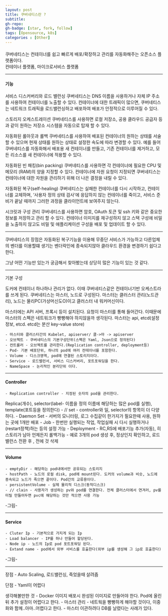 ```yaml
---
layout: post
title: 쿠버네티스란 ?
subtitle: 
gh-repo: 
gh-badge: [star, fork, follow]
tags: [Opensource, k8s]
categories : [Other]
---
```


####

쿠버네티스는 컨테이너를 쉽고 빠르게 배포/확장하고 관리를 자동화해주는 오픈소스 플랫폼이다.  
컨테이너 플랫폼, 마이크로서비스 플랫폼

---

#### 기능

서비스 디스커버리와 로드 밸런싱 
쿠버네티스는 DNS 이름을 사용하거나 자체 IP 주소를 사용하여 컨테이너를 노출할 수 있다. 컨테이너에 대한 트래픽이 많으면, 쿠버네티스는 네트워크 트래픽을 로드밸런싱하고 배포하여 배포가 안정적으로 이루어질 수 있다.

스토리지 오케스트레이션 
쿠버네티스를 사용하면 로컬 저장소, 공용 클라우드 공급자 등과 같이 원하는 저장소 시스템을 자동으로 탑재 할 수 있다.

자동화된 롤아웃과 롤백 
쿠버네티스를 사용하여 배포된 컨테이너의 원하는 상태를 서술할 수 있으며 현재 상태를 원하는 상태로 설정한 속도에 따라 변경할 수 있다. 예를 들어 쿠버네티스를 자동화해서 배포용 새 컨테이너를 만들고, 기존 컨테이너를 제거하고, 모든 리소스를 새 컨테이너에 적용할 수 있다.

자동화된 빈 패킹(bin packing) 
쿠버네티스를 사용하면 각 컨테이너에 필요한 CPU 및 메모리 (RAM)의 양을 지정할 수 있다. 컨테이너에 자원 요청이 지정되면 쿠버네티스는 컨테이너에 대한 자원을 관리하기 위해 더 나은 결정을 내릴 수 있다.

자동화된 복구(self-healing) 
쿠버네티스는 실패한 컨테이너를 다시 시작하고, 컨테이너를 교체하며, ‘사용자 정의 상태 검사’에 응답하지 않는 컨테이너를 죽이고, 서비스 준비가 끝날 때까지 그러한 과정을 클라이언트에 보여주지 않는다.

시크릿과 구성 관리 
쿠버네티스를 사용하면 암호, OAuth 토큰 및 ssh 키와 같은 중요한 정보를 저장하고 관리 할 수 있다. 컨테이너 이미지를 재구성하지 않고 스택 구성에 비밀을 노출하지 않고도 비밀 및 애플리케이션 구성을 배포 및 업데이트 할 수 있다.

---

쿠버네티스의 장점은 자동화된 복구기능을 이용해 무중단 서비스가 가능하고 다른업체의 벤더를 이용할떄 생기는 벤더락인에 종속되지않아 클라우드 환경을 변경하기 쉽다고 한다.

그냥 어떤 기능만 있는가 궁금해서 찾아봤는데 상당히 많은 기능이 있는 것 같다.

---

기본 구성

도커에 컨테이너 하나하나 관리가 없다. 이때 쿠버네티스같은 컨테이너기반 오케스트라를 쓰게 된다.
쿠버네티스는 마스터, 노드로 구성된다.
마스터는 클러스터 관리(노드관리), 노드는 물리PC(가상머신도O)이고 클러스터 내 워커머신이다.

마스터에는 API 서버, 프록시 등이 설치된다. 요청이 마스터를 통해 들어간다.
이때문에 마스터의 스펙은 네트워크가 빵빵해야 하지않을까 생각된다.
마스터는 api, etcd(설정정보, etcd. etcd는 분산 key-value store)

	- 마스터와 클러스터간의 Kubelet, apiserver/ 클->마 -> apiserver
	- 오브젝트 - 쿠버네티스의 기본구성단위(스펙은 Yaml, Json으로 정의된다)
	- 컨트롤러 - 오브젝트를 관리한다.(Replication controller, deployment등)
	- Pod- 기본 배포단위, 하나의 pod에 여러 컨테이너를 포함한다.
	- Volume - 디스크영역, pod에 연결된 스토리지이다.
	- Service - 로드밸런서, 서비스 디스커버리, 포트포워딩을 한다.
	- NameSpace - 논리적인 분리단위 이다.

---

#### Controller 

	- Replication controller - 지정된 숫자의 pod을 관리한다. 
Replica(개수), selector(label- 이름을 정의 이름에 해당하는 많은 pod를 실행), template(포트등을 정의한다)
	- // set - controller와 일, selector의 항목이 더 다양하다.
	- Daemon Set - 서버의 모니터링, 로그 수집같이 한가지가 필요한때 사용, 원하는 곳에 1개만 배포
	- Job - 한번만 실행되는 작업, 작업실패 시 다시 실행하거나(restart정책)하는 등의 설정 가능
	- Deployment - RC,RS에 배포기능 추가(자동), 히스토리가 남아 언제든지 롤백가능
		   - 예로 3개의 pod 생성 후, 정상인지 확인하고, 로드밸런스 전환 후 , 전에 것 삭제
		
---

#### Volume

	- emptyDir - 해당하는 pod내에서만 공유되는 스토리지
	- hostPath - 노드의 로컬 disk, pod에 mount된다. 도커의 volume과 비슷, 노드에 종속되고 노드가 죽으면 끝이다. Pod간의 교류용이다.
	- persistentVolume - 실제 물리적 디스크(동적디스크)
	- // clain - 사용자가 생성하는 pv와 pod를 연결한다. 전체 클러스터에서 연겨러, pv를 미릴 만들어두면 pvc에 해당하는 것만 적으면 사용 가능

-그림-

---

#### Service 

	- Cluter Ip - 기본적으로 가지게 되는 Ip
	- Load balancer - IP를 하나 만들어 할당된다.
	- Node ip - 노드의 Ip로 pod 포트포워딩 된다.
	- Extand name - pod에서 외부 서비스를 호출한다(외부 ip를 생성해 그 ip로 호출한다)

-그림-

--- 

장점 
	- Auto Scaling, 로드밸런싱, 죽었을때 살려줌

단점
	- Yaml이 어렵다

생각해볼만한 것
	- Docker 이미지 배포시 완성된 이미지로 만들어야 한다. Pod에 올린뒤 추가 설정이 어렵다고 한다.
	- 마스터 관리 - 네트웍을 빵빵하게 해야할 것이다, 이중화와 함께..아마..어렵다고 한다.
	- 마스터 이관하려다 DB를 날렸다는 사례가 있다.

